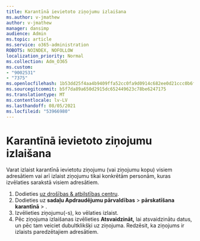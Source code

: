 ```yaml
---
title: Karantīnā ievietoto ziņojumu izlaišana
ms.author: v-jmathew
author: v-jmathew
manager: dansimp
audience: Admin
ms.topic: article
ms.service: o365-administration
ROBOTS: NOINDEX, NOFOLLOW
localization_priority: Normal
ms.collection: Adm_O365
ms.custom:
- "9002531"
- "7375"
ms.openlocfilehash: 1b53dd25f4aa4b9409ffa52cc0fa9d0914c682ee0d21ccc0b6f0b484a3186626
ms.sourcegitcommit: b5f7da89a650d2915dc652449623c78be6247175
ms.translationtype: MT
ms.contentlocale: lv-LV
ms.lasthandoff: 08/05/2021
ms.locfileid: "53966980"
---
```

# <a name="release-quarantined-messages"></a>Karantīnā ievietoto ziņojumu izlaišana

Varat izlaist karantīnā ievietotu ziņojumu (vai ziņojumu kopu) visiem adresātiem vai arī izlaist ziņojumu tikai konkrētām personām, kuras izvēlaties sarakstā visiem adresātiem.

1. Dodieties [uz drošības & atbilstības centru](https://go.microsoft.com/fwlink/p/?linkid=2077143).
2. Dodieties uz **sadaļu Apdraudējumu pārvaldības**  >  **pārskatīšana karantīnā**  >  .
3. Izvēlieties ziņojumu(-s), ko vēlaties izlaist.
4. Pēc ziņojuma izlaišanas izvēlieties **Atsvaidzināt,** lai atsvaidzinātu datus, un pēc tam veiciet dubultklikšķi uz ziņojuma. Redzēsit, ka ziņojums ir izlaists paredzētajiem adresātiem.
